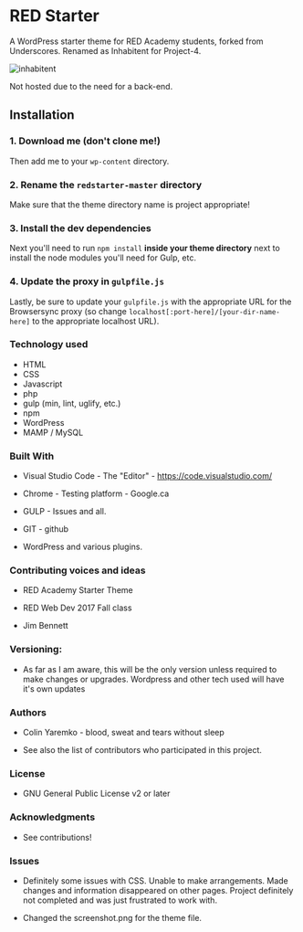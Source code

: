 # RED Starter

A WordPress starter theme for RED Academy students, forked from Underscores. Renamed as Inhabitent for Project-4.

![inhabitent](https://user-images.githubusercontent.com/32310250/33295697-121783dc-d38c-11e7-8f58-bdaf0fa24d69.PNG)

Not hosted due to the need for a back-end.

## Installation

### 1. Download me (don't clone me!)

Then add me to your `wp-content` directory.

### 2. Rename the `redstarter-master` directory

Make sure that the theme directory name is project appropriate!

### 3. Install the dev dependencies

Next you'll need to run `npm install` **inside your theme directory** next to install the node modules you'll need for Gulp, etc.

### 4. Update the proxy in `gulpfile.js`

Lastly, be sure to update your `gulpfile.js` with the appropriate URL for the Browsersync proxy (so change `localhost[:port-here]/[your-dir-name-here]` to the appropriate localhost URL).

### Technology used

* HTML 
* CSS
* Javascript
* php
* gulp (min, lint, uglify, etc.)
* npm
* WordPress
* MAMP / MySQL


### Built With

* Visual Studio Code - The "Editor" - https://code.visualstudio.com/

* Chrome - Testing platform - Google.ca

* GULP - Issues and all.

* GIT - github

* WordPress and various plugins.



### Contributing voices and ideas


* RED Academy Starter Theme

* RED Web Dev 2017 Fall class

* Jim Bennett



### Versioning:

* As far as I am aware, this will be the only version unless required to make changes or upgrades.   Wordpress and other tech used will have it's own updates


### Authors

* Colin Yaremko - blood, sweat and tears without sleep

* See also the list of contributors who participated in this project.


### License

*  GNU General Public License v2 or later


### Acknowledgments

* See contributions!

### Issues

* Definitely some issues with CSS.  Unable to make arrangements.  Made changes and information disappeared on other pages.  Project definitely not completed and was just frustrated to work with.

* Changed the screenshot.png for the theme file.